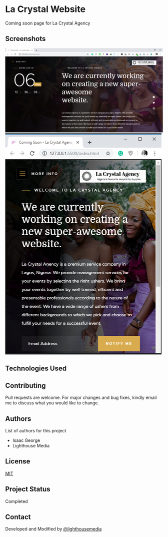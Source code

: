 # La Crystal Website
Coming soon page for La Crystal Agency

## Screenshots
![Example desktop screenshot](images/desktop-view.png)
![Example mobile screenshot](images/mobile-view.png)

## Technologies Used


## Contributing
Pull requests are welcome. For major changes and bug fixes, kindly email me to discuss what you would like to change.

## Authors
List of authors for this project
* Isaac George
* Lighthouse Media

## License
[MIT](https://choosealicense.com/licenses/mit/)

## Project Status
Completed

## Contact
Developed and Modified by [@lighthousemedia](https://lighthousemedia.netlify.com)
